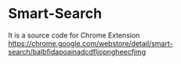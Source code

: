 # Smart-Search

It is a source code for Chrome Extension
https://chrome.google.com/webstore/detail/smart-search/balbfidapoainadcdfljopngheecfjmg

